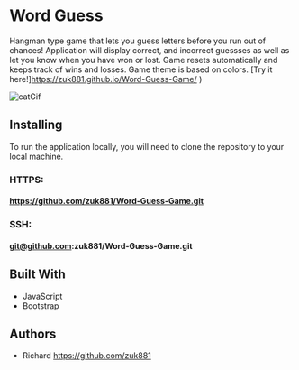# Word Guess
Hangman type game that lets you guess letters before you run out of chances!
Application will display correct, and incorrect guessses as well as let you know when you have won or lost.
Game resets automatically and keeps track of wins and losses.
Game theme is based on colors.
[Try it here!]https://zuk881.github.io/Word-Guess-Game/
)

![catGif](https://i.imgur.com/O82izOU.jpg)

## Installing
To run the application locally, you will need to clone the repository to your local machine.
### HTTPS:
#### https://github.com/zuk881/Word-Guess-Game.git
### SSH:
#### git@github.com:zuk881/Word-Guess-Game.git

## Built With
* JavaScript
* Bootstrap

## Authors
* Richard https://github.com/zuk881




